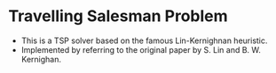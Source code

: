 # Travelling Salesman Problem

- This is a TSP solver based on the famous Lin-Kernighnan heuristic.
- Implemented by referring to the original paper by S. Lin and B. W. Kernighan.
